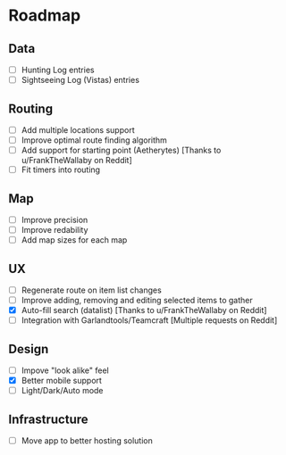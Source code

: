 # Roadmap

## Data
- [ ] Hunting Log entries
- [ ] Sightseeing Log (Vistas) entries

## Routing
- [ ] Add multiple locations support
- [ ] Improve optimal route finding algorithm
- [ ] Add support for starting point (Aetherytes) \[Thanks to u/FrankTheWallaby on Reddit\]
- [ ] Fit timers into routing

## Map
- [ ] Improve precision
- [ ] Improve redability
- [ ] Add map sizes for each map

## UX
- [ ] Regenerate route on item list changes
- [ ] Improve adding, removing and editing selected items to gather
- [x] Auto-fill search (datalist) \[Thanks to u/FrankTheWallaby on Reddit\]
- [ ] Integration with Garlandtools/Teamcraft \[Multiple requests on Reddit\]

## Design
- [ ] Impove "look alike" feel
- [x] Better mobile support
- [ ] Light/Dark/Auto mode

## Infrastructure
- [ ] Move app to better hosting solution
